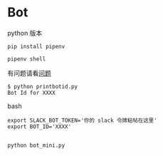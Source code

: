 # Bot 
python 版本


```
pip install pipenv

pipenv shell
```
有问题请看[问题](http://llever.com/2017/10/09/pipenv-%E5%BF%AB%E9%80%9F%E6%9E%84%E5%BB%BA%E8%99%9A%E6%8B%9Fpython%E7%8E%AF%E5%A2%83/)

```
$ python printbotid.py
Bot Id for XXXX
```

bash
```
export SLACK_BOT_TOKEN='你的 slack 令牌粘帖在这里'
export BOT_ID='XXXX'
```

```

python bot_mini.py
```